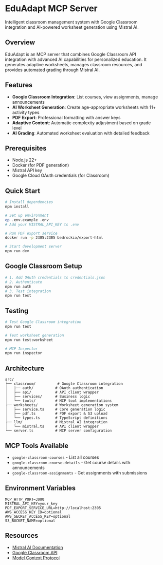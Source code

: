 # EduAdapt MCP Server

Intelligent classroom management system with Google Classroom integration and AI-powered worksheet generation using Mistral AI.

## Overview

EduAdapt is an MCP server that combines Google Classroom API integration with advanced AI capabilities for personalized education. It generates adaptive worksheets, manages classroom resources, and provides automated grading through Mistral AI.

## Features

- **Google Classroom Integration**: List courses, view assignments, manage announcements
- **AI Worksheet Generation**: Create age-appropriate worksheets with 11+ activity types
- **PDF Export**: Professional formatting with answer keys
- **Adaptive Content**: Automatic complexity adjustment based on grade level
- **AI Grading**: Automated worksheet evaluation with detailed feedback

## Prerequisites

- Node.js 22+
- Docker (for PDF generation)
- Mistral API key
- Google Cloud OAuth credentials (for Classroom)

## Quick Start

```bash
# Install dependencies
npm install

# Set up environment
cp .env.example .env
# Add your MISTRAL_API_KEY to .env

# Run PDF export service
docker run -p 2305:2305 bedrockio/export-html

# Start development server
npm run dev
```

## Google Classroom Setup

```bash
# 1. Add OAuth credentials to credentials.json
# 2. Authenticate
npm run auth
# 3. Test integration
npm run test
```

## Testing

```bash
# Test Google Classroom integration
npm run test

# Test worksheet generation
npm run test:worksheet

# MCP Inspector
npm run inspector
```

## Architecture

```
src/
├── classroom/          # Google Classroom integration
│   ├── auth/          # OAuth authentication
│   ├── api/           # API client wrapper
│   ├── services/      # Business logic
│   └── tools/         # MCP tool implementations
├── worksheets/        # Worksheet generation system
│   ├── service.ts     # Core generation logic
│   ├── pdf.ts         # PDF export & S3 upload
│   └── types.ts       # TypeScript definitions
├── llm/               # Mistral AI integration
│   └── mistral.ts     # API client wrapper
└── server.ts          # MCP server configuration
```

## MCP Tools Available

- `google-classroom-courses` - List all courses
- `google-classroom-course-details` - Get course details with announcements
- `google-classroom-assignments` - Get assignments with submissions

## Environment Variables

```env
MCP_HTTP_PORT=3000
MISTRAL_API_KEY=your_key
PDF_EXPORT_SERVICE_URL=http://localhost:2305
AWS_ACCESS_KEY_ID=optional
AWS_SECRET_ACCESS_KEY=optional
S3_BUCKET_NAME=optional
```

## Resources

- [Mistral AI Documentation](https://docs.mistral.ai/)
- [Google Classroom API](https://developers.google.com/classroom)
- [Model Context Protocol](https://modelcontextprotocol.io/)

